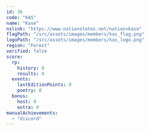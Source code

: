 ```yaml
---
id: 36
code: "KAS"
name: "Kase"
nslink: "https://www.nationstates.net/nation=kase"
flagPath: "/src/assets/images/members/kas_flag.png"
logoPath: "/src/assets/images/members/kas_logo.png"
region: "Forest"
verified: false
score:
  rp:
    history: 0
    results: 0
  events:
    lastEditionPoints: 0
    poetry: 0
  bonus:
    host: 0
    extra: 0
manualAchievements: 
  - "discord"
---
```

